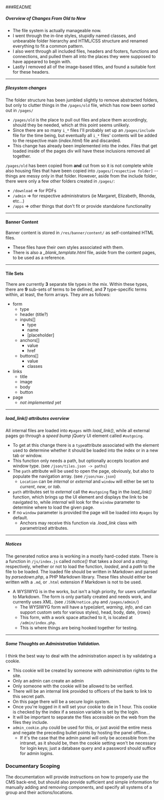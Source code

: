 ###README

##### Overview of Changes From Old to New

- The file system is actually manageable now.  
- I went through the in-line styles, stupidly named classes, and unbearable folder hierarchy and HTML/CSS structure and renamed everything to fit a common pattern.  
- I also went through all included files, headers and footers, functions and connections, and pulled them all into the places they were supposed to have appeared to begin with.  
- Lastly I removed all of the image-based titles, and found a suitable font for these headers.  

---

##### filesystem changes  

The folder structure has been jumbled slightly to remove abstracted folders, but only to clutter things in the `/pages/old` file, which has now been sorted out in `/pages/`
- `/pages/old` is the place to pull out files and place them accordingly, should they be needed, which at this point seems unlikely.
- Since there are so many `i_*` files I'll probably set up an `/pages/include` file for the time being, but eventually all `i_*` files' contents will be added to the respective main (_index.html_) file and discarded.
- This change has already been implemented into the index. Files that get loaded inside of the pages div will have these inclusions removed all together.  

`/pages/old` has been copied from **and** cut from so it is not complete while also housing files that have been copied into `/pages/[respective folder]` -- things are messy only in that folder. However, aside from the include folder, there were only a few other folders created in `/pages/`:
- `/download` => for PDFs
- `/admin`    => for respective administrators (ie Margaret, Elizabeth, Rhonda, etc...)
- `/apps`     => other things that don't fit or provide standalone functionality

---

#### Banner Content

Banner content is stored in `/res/banner/content/` as self-contained HTML files.
- These files have their own styles associated with them.
- There is also a *_blank_template.html* file, aside from the content pages, to be used as a reference.

---

#### Tile Sets

There are currently **3** separate tile types in the mix. Within these types, there are **9** sub-sets of terms to be defined, and **7** type-specific terms within, at least, the form arrays.
They are as follows:
- form
	- type
	- header (title?)
	- inputs[]
		- type
		- name
		- [placeholder]
	- anchors[]
		- value
		- href
	- buttons[]
		- value
		- classes
- links
	- title
	- image
	- body
	- button
- page
	- *not implemented yet*

---

##### load_link() attributes overview

All internal files are loaded into `#pages` with _load_link()_, while all external pages go through a _speed bump_ jQuery UI element called `#outgoing`.

- To get at this change there is a `type`attribute associated with the element used to determine whether it should be loaded into the index or in a new tab or window.
- This function only needs a path, but optionally accepts location and window type. (see `/json/tiles.json -> paths`)
- The `path` attribute will be used to open the page, obviously, but also to populate the navigation array. (see `/json/nav.json`)
  - `Location` can be _internal_ or _external_ and `window` will either be set to _current_, _new_, or _tab_.
- `path` attributes set to _external_  call the `#outgoing` flag in the _load_link()_ function, which brings up the UI element and displays the link to be navigated to, while _internal_ will look for the `window` parameter to determine where to load the given page.
- If no `window` parameter is provided the page will be loaded into `#pages` by default.
  - Anchors may receive this function via _.load_link_ class with parametrized attributes.

---

##### Notices

The generated notice area is working in a mostly hard-coded state.
There is a function in `/js/index.js` called _notice()_ that takes a _bool_ and a _string_; respectively, whether or not to load the function, _loaded_, and a _path_ to the file to be loaded.
The loaded file should be written in Markdown and parsed by _parsedown.php_, a PHP Markdown library. These files should either be written with a `.md`, or `.html` extension if Markdown is not to be used.
- A WYSIWYG is in the works, but isn't a high priority, for users unfamiliar to Markdown. The form is only partially created and needs work, and currently uses _XML_. (see `/JSON/notice.php` and `/pages/admin/`)
  - The WYSIWYG form will have a type(_alert_, _warning_, _info_, and can support custom sets for various styles), head, body, date, {rows}
  - This form, with a work space attached to it, is located at `/admin/index.php`.
  - This is where things are being hooked together for testing.
  
---

##### Some Thoughts on Administration Validation.

I think the best way to deal with the administration aspect is by validating a cookie.
- This cookie will be created by someone with _administration_ rights to the site.
- Only an admin can create an admin
- Only someone with the cookie will be allowed to be verified.
- There will be an internal link provided to officers of the bank to link to this secret path.
- On this page there will be a secure login system.
- Once you're logged in it will set your cookie to die in 1 hour. This cookie is checked by the index if a session variable is set by the login.
- It will be important to separate the files accessible on the web from the files they include.
- `admin_cookie.php` could be used for this, or just avoid the entire mess and negate the preceding bullet points by hosting the panel offline...
  - If it's the case that the admin panel will only be accessible from the intranet, as it should be, then the cookie setting won't be necessary for login keys; just a database query and a password should suffice for admin logins.
    
	
### Documentary Scoping
  
The documentation will provide instructions on how to properly *use* the CMS back-end, but should also provide sufficient and simple information for manually adding and removing components, and specify all systems of a group and their actions/locations.
